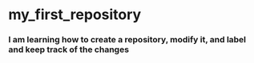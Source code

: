 # my_first_repository
### I am learning how to create a repository, modify it, and label and keep track of the changes
